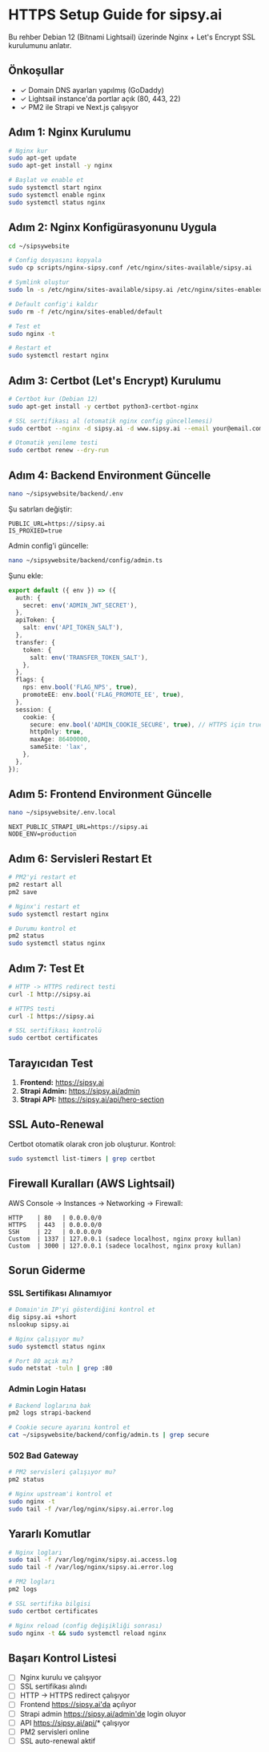 # HTTPS Setup Guide for sipsy.ai

Bu rehber Debian 12 (Bitnami Lightsail) üzerinde Nginx + Let's Encrypt SSL kurulumunu anlatır.

## Önkoşullar

- ✓ Domain DNS ayarları yapılmış (GoDaddy)
- ✓ Lightsail instance'da portlar açık (80, 443, 22)
- ✓ PM2 ile Strapi ve Next.js çalışıyor

## Adım 1: Nginx Kurulumu

```bash
# Nginx kur
sudo apt-get update
sudo apt-get install -y nginx

# Başlat ve enable et
sudo systemctl start nginx
sudo systemctl enable nginx
sudo systemctl status nginx
```

## Adım 2: Nginx Konfigürasyonunu Uygula

```bash
cd ~/sipsywebsite

# Config dosyasını kopyala
sudo cp scripts/nginx-sipsy.conf /etc/nginx/sites-available/sipsy.ai

# Symlink oluştur
sudo ln -s /etc/nginx/sites-available/sipsy.ai /etc/nginx/sites-enabled/

# Default config'i kaldır
sudo rm -f /etc/nginx/sites-enabled/default

# Test et
sudo nginx -t

# Restart et
sudo systemctl restart nginx
```

## Adım 3: Certbot (Let's Encrypt) Kurulumu

```bash
# Certbot kur (Debian 12)
sudo apt-get install -y certbot python3-certbot-nginx

# SSL sertifikası al (otomatik nginx config güncellemesi)
sudo certbot --nginx -d sipsy.ai -d www.sipsy.ai --email your@email.com --agree-tos --no-eff-email

# Otomatik yenileme testi
sudo certbot renew --dry-run
```

## Adım 4: Backend Environment Güncelle

```bash
nano ~/sipsywebsite/backend/.env
```

Şu satırları değiştir:

```env
PUBLIC_URL=https://sipsy.ai
IS_PROXIED=true
```

Admin config'i güncelle:

```bash
nano ~/sipsywebsite/backend/config/admin.ts
```

Şunu ekle:

```typescript
export default ({ env }) => ({
  auth: {
    secret: env('ADMIN_JWT_SECRET'),
  },
  apiToken: {
    salt: env('API_TOKEN_SALT'),
  },
  transfer: {
    token: {
      salt: env('TRANSFER_TOKEN_SALT'),
    },
  },
  flags: {
    nps: env.bool('FLAG_NPS', true),
    promoteEE: env.bool('FLAG_PROMOTE_EE', true),
  },
  session: {
    cookie: {
      secure: env.bool('ADMIN_COOKIE_SECURE', true), // HTTPS için true
      httpOnly: true,
      maxAge: 86400000,
      sameSite: 'lax',
    },
  },
});
```

## Adım 5: Frontend Environment Güncelle

```bash
nano ~/sipsywebsite/.env.local
```

```env
NEXT_PUBLIC_STRAPI_URL=https://sipsy.ai
NODE_ENV=production
```

## Adım 6: Servisleri Restart Et

```bash
# PM2'yi restart et
pm2 restart all
pm2 save

# Nginx'i restart et
sudo systemctl restart nginx

# Durumu kontrol et
pm2 status
sudo systemctl status nginx
```

## Adım 7: Test Et

```bash
# HTTP -> HTTPS redirect testi
curl -I http://sipsy.ai

# HTTPS testi
curl -I https://sipsy.ai

# SSL sertifikası kontrolü
sudo certbot certificates
```

## Tarayıcıdan Test

1. **Frontend:** https://sipsy.ai
2. **Strapi Admin:** https://sipsy.ai/admin
3. **Strapi API:** https://sipsy.ai/api/hero-section

## SSL Auto-Renewal

Certbot otomatik olarak cron job oluşturur. Kontrol:

```bash
sudo systemctl list-timers | grep certbot
```

## Firewall Kuralları (AWS Lightsail)

AWS Console → Instances → Networking → Firewall:

```
HTTP    | 80   | 0.0.0.0/0
HTTPS   | 443  | 0.0.0.0/0
SSH     | 22   | 0.0.0.0/0
Custom  | 1337 | 127.0.0.1 (sadece localhost, nginx proxy kullan)
Custom  | 3000 | 127.0.0.1 (sadece localhost, nginx proxy kullan)
```

## Sorun Giderme

### SSL Sertifikası Alınamıyor

```bash
# Domain'in IP'yi gösterdiğini kontrol et
dig sipsy.ai +short
nslookup sipsy.ai

# Nginx çalışıyor mu?
sudo systemctl status nginx

# Port 80 açık mı?
sudo netstat -tuln | grep :80
```

### Admin Login Hatası

```bash
# Backend loglarına bak
pm2 logs strapi-backend

# Cookie secure ayarını kontrol et
cat ~/sipsywebsite/backend/config/admin.ts | grep secure
```

### 502 Bad Gateway

```bash
# PM2 servisleri çalışıyor mu?
pm2 status

# Nginx upstream'i kontrol et
sudo nginx -t
sudo tail -f /var/log/nginx/sipsy.ai.error.log
```

## Yararlı Komutlar

```bash
# Nginx logları
sudo tail -f /var/log/nginx/sipsy.ai.access.log
sudo tail -f /var/log/nginx/sipsy.ai.error.log

# PM2 logları
pm2 logs

# SSL sertifika bilgisi
sudo certbot certificates

# Nginx reload (config değişikliği sonrası)
sudo nginx -t && sudo systemctl reload nginx
```

## Başarı Kontrol Listesi

- [ ] Nginx kurulu ve çalışıyor
- [ ] SSL sertifikası alındı
- [ ] HTTP -> HTTPS redirect çalışıyor
- [ ] Frontend https://sipsy.ai'da açılıyor
- [ ] Strapi admin https://sipsy.ai/admin'de login oluyor
- [ ] API https://sipsy.ai/api/* çalışıyor
- [ ] PM2 servisleri online
- [ ] SSL auto-renewal aktif
